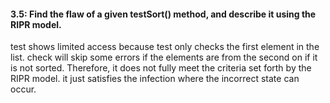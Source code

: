 #### 3.5: Find the flaw of a given testSort() method, and describe it using the RIPR model.

test shows limited access because test only checks the first element in the list. check will skip some errors if the elements are from the second on if it is not sorted. Therefore, it does not fully meet the criteria set forth by the RIPR model. it just satisfies the infection where the incorrect state can occur.